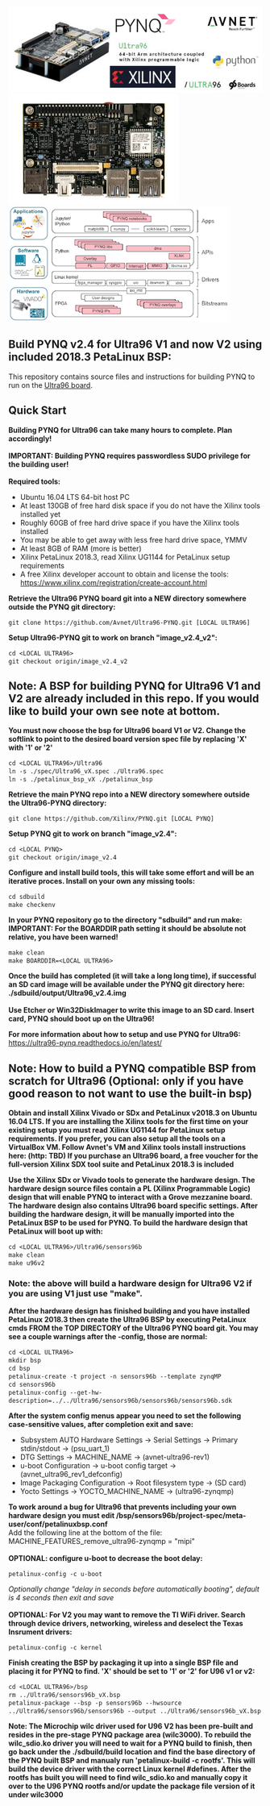 ![alt tag](./ultra96-pynq.png)\
![alt tag](./ultra96_v2-pynq.png)
![alt tag](./software.png)
## Build PYNQ v2.4 for Ultra96 V1 and now V2 using included 2018.3 PetaLinux BSP:
This repository contains source files and instructions for building PYNQ to run on the 
[Ultra96 board](http://zedboard.org/product/ultra96).
## Quick Start
**Building PYNQ for Ultra96 can take many hours to complete.  Plan accordingly!**\
\
**IMPORTANT: Building PYNQ requires passwordless SUDO privilege for the building user!**\
\
**Required tools:**
* Ubuntu 16.04 LTS 64-bit host PC
* At least 130GB of free hard disk space if you do not have the Xilinx tools installed yet
* Roughly 60GB of free hard drive space if you have the Xilinx tools installed
* You may be able to get away with less free hard drive space, YMMV
* At least 8GB of RAM (more is better)
* Xilinx PetaLinux 2018.3, read Xilinx UG1144 for PetaLinux setup requirements
* A free Xilinx developer account to obtain and license the tools: https://www.xilinx.com/registration/create-account.html

**Retrieve the Ultra96 PYNQ board git into a NEW directory somewhere outside the PYNQ git directory:**
```shell
git clone https://github.com/Avnet/Ultra96-PYNQ.git [LOCAL ULTRA96]
```
**Setup Ultra96-PYNQ git to work on branch "image_v2.4_v2":**
```shell
cd <LOCAL ULTRA96>
git checkout origin/image_v2.4_v2
```
## Note: A BSP for building PYNQ for Ultra96 V1 and V2 are already included in this repo.  If you would like to build your own see note at bottom.

**You must now choose the bsp for Ultra96 board V1 or V2.  Change the softlink to point to the desired board version spec file by replacing 'X' with '1' or '2'**
```shell
cd <LOCAL ULTRA96>/Ultra96
ln -s ./spec/Ultra96_vX.spec ./Ultra96.spec
ln -s ./petalinux_bsp_vX ./petalinux_bsp
```
**Retrieve the main PYNQ repo into a NEW directory somewhere outside the Ultra96-PYNQ directory:**
```shell
git clone https://github.com/Xilinx/PYNQ.git [LOCAL PYNQ]
```
**Setup PYNQ git to work on branch "image_v2.4":**
```shell
cd <LOCAL PYNQ>
git checkout origin/image_v2.4
```
**Configure and install build tools, this will take some effort and will be an iterative proces. Install on your own any missing tools:**
```shell
cd sdbuild
make checkenv
```
**In your PYNQ repository go to the directory "sdbuild" and run make:**\
**IMPORTANT: For the BOARDDIR path setting it should be absolute not relative, you have been warned!**
```shell
make clean
make BOARDDIR=<LOCAL ULTRA96>
```
**Once the build has completed (it will take a long long time), if successful an SD card image will be available under the PYNQ git directory here: ./sdbuild/output/Ultra96_v2.4.img**
\
\
**Use Etcher or Win32DiskImager to write this image to an SD card.  Insert card, PYNQ should boot up on the Ultra96!**

**For more information about how to setup and use PYNQ for Ultra96:** https://ultra96-pynq.readthedocs.io/en/latest/

## Note: How to build a PYNQ compatible BSP from scratch for Ultra96 (Optional: only if you have good reason to not want to use the built-in bsp)

**Obtain and install Xilinx Vivado or SDx and PetaLinux v2018.3 on Ubuntu 16.04 LTS. If you are installing the Xilinx tools for the first time on your existing setup you must read Xilinx UG1144 for PetaLinux setup requirements.  If you prefer, you can also setup all the tools on a VirtualBox VM.  Follow Avnet's VM and Xilinx tools install instructions here: (http: TBD) If you purchase an Ultra96 board, a free voucher for the full-version Xilinx SDX tool suite and PetaLinux 2018.3 is included**

**Use the Xilinx SDx or Vivado tools to generate the hardware design.  The hardware design source files contain a PL (Xilinx Programmable Logic) design that will enable PYNQ to interact with a Grove mezzanine board.  The hardware design also contains Ultra96 board specific settings.  After building the hardware design, it will be manually imported into the PetaLinux BSP to be used for PYNQ.  To build the hardware design that PetaLinux will boot up with:**
```shell
cd <LOCAL ULTRA96>/Ultra96/sensors96b
make clean
make u96v2
```
### Note: the above will build a hardware design for Ultra96 V2 if you are using V1 just use "make".

**After the hardware design has finished building and you have installed PetaLinux 2018.3 then create the Ultra96 BSP by executing PetaLinux cmds FROM the TOP DIRECTORY of the Ultra96 PYNQ board git. You may see a couple warnings after the -config, those are normal:**
```shell
cd <LOCAL ULTRA96>
mkdir bsp
cd bsp
petalinux-create -t project -n sensors96b --template zynqMP
cd sensors96b
petalinux-config --get-hw-description=../../Ultra96/sensors96b/sensors96b/sensors96b.sdk
```
**After the system config menus appear you need to set the following case-sensitive values, after completion exit and save:**
* Subsystem AUTO Hardware Settings → Serial Settings → Primary stdin/stdout → (psu_uart_1)
* DTG Settings → MACHINE_NAME → (avnet-ultra96-rev1)
* u-boot Configuration → u-boot config target → (avnet_ultra96_rev1_defconfig)
* Image Packaging Configuration → Root filesystem type → (SD card)
* Yocto Settings → YOCTO_MACHINE_NAME → (ultra96-zynqmp)

**To work around a bug for Ultra96 that prevents including your own hardware design you must edit <LOCAL ULTRA96>/bsp/sensors96b/project-spec/meta-user/conf/petalinuxbsp.conf**\
Add the following line at the bottom of the file:  MACHINE_FEATURES_remove_ultra96-zynqmp = "mipi"\
\
**OPTIONAL: configure u-boot to decrease the boot delay:**
```shell
petalinux-config -c u-boot
```
*Optionally change "delay in seconds before automatically booting", default is 4 seconds then exit and save*\
\
**OPTIONAL: For V2 you may want to remove the TI WiFi driver. Search through device drivers, networking, wireless and deselect the Texas Insrument drivers:**
```shell
petalinux-config -c kernel
```
**Finish creating the BSP by packaging it up into a single BSP file and placing it for PYNQ to find. 'X' should be set to '1' or '2' for U96 v1 or v2:**
```shell
cd <LOCAL ULTRA96>/bsp
rm ../Ultra96/sensors96b_vX.bsp
petalinux-package --bsp -p sensors96b --hwsource ../Ultra96/sensors96b/sensors96b --output ../Ultra96/sensors96b_vX.bsp
```

**Note: The Microchip wilc driver used for U96 V2 has been pre-built and resides in the pre-stage PYNQ package area (wilc3000).  To rebuild the wilc_sdio.ko driver you will need to wait for a PYNQ build to finish, then go back under the ./sdbuild/build location and find the base directory of the PYNQ built BSP and manualy run 'petalinux-build -c rootfs'.  This will build the device driver with the correct Linux kernel #defines.  After the rootfs has built you will need to find wilc_sdio.ko and manually copy it over to the U96 PYNQ rootfs and/or update the package file version of it under wilc3000**

